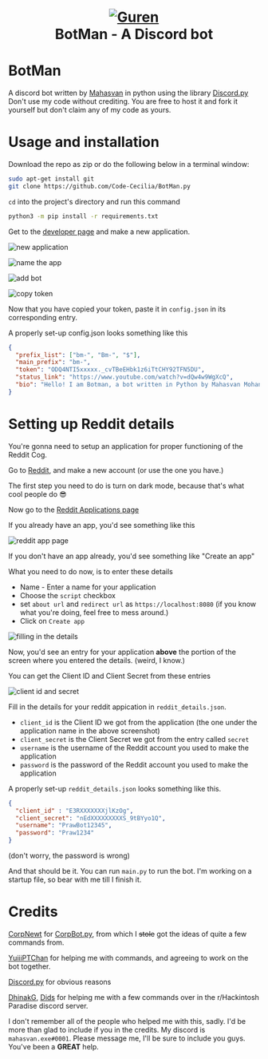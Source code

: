 <h1 align="center">
  <br>
  <a href=""><img src="https://cdn.discordapp.com/attachments/861485353520726016/863401815516905512/discord_pfp_transparent.png" alt="Guren"></a>
  <br>
  BotMan - A Discord bot
  <br>
</h1>

# BotMan

A discord bot written by [Mahasvan](https://github.com/Mahas1) in python using the library [Discord.py](https://discordpy.readthedocs.io/en/latest/index.html#)
Don't use my code without crediting. You are free to host it and fork it yourself but don't claim any of my code as yours.

# Usage and installation

Download the repo as zip or do the following below in a terminal window:

```bash
sudo apt-get install git
git clone https://github.com/Code-Cecilia/BotMan.py
``` 
`cd` into the project's directory and run this command
```bash
python3 -m pip install -r requirements.txt
```
Get to the [developer page](https://discord.com/developers/applications) and make a new application.

![new application](./images/new_application.png)

![name the app](./images/name_app.png)

![add bot](./images/add_bot.png)

![copy token](./images/copy_token.png)

 Now that you have copied your token, paste it in `config.json` in its corresponding entry.

A properly set-up config.json looks something like this

```json
{
  "prefix_list": ["bm-", "Bm-", "$"],
  "main_prefix": "bm-",
  "token": "ODQ4NTI5xxxxx._cvTBeEHbk1z6iTtCHY92TFN5DU",
  "status_link": "https://www.youtube.com/watch?v=dQw4w9WgXcQ",
  "bio": "Hello! I am Botman, a bot written in Python by Mahasvan Mohan (github: Mahas1)."
}
```

# Setting up Reddit details

You're gonna need to setup an application for proper functioning of the Reddit Cog.

Go to [Reddit](https://www.reddit.com), and make a new account (or use the one you have.)

The first step you need to do is turn on dark mode, because that's what cool people do 😎

Now go to the [Reddit Applications page](https://www.reddit.com/prefs/apps/) 

If you already have an app, you'd see something like this

![reddit app page](./images/make_reddit_app.png)

If you don't have an app already, you'd see something like "Create an app"

What you need to do now, is to enter these details

 - Name - Enter a name for your application
 - Choose the `script` checkbox
 - set `about url` and `redirect url` as `https://localhost:8080` (if you know what you're doing, feel free to mess around.)
 - Click on `Create app`

![filling in the details](./images/filling_reddit_app_details.png)

Now, you'd see an entry for your application **above** the portion of the screen where you entered the details. (weird, I know.)

You can get the Client ID and Client Secret from these entries

![client id and secret](./images/getting_id_secret.png)

Fill in the details for your reddit appication in `reddit_details.json`.
 - `client_id` is the Client ID we got from the application (the one under the application name in the above screenshot)
 - `client_secret` is the Client Secret we got from the entry called `secret`
 - `username` is the username of the Reddit account you used to make the application
 - `password` is the password of the Reddit account you used to make the application

A properly set-up `reddit_details.json` looks something like this.

```json
{
  "client_id" : "E3RXXXXXXXjlKzOg",
  "client_secret": "nEdXXXXXXXXXS_9tBYyo1Q",
  "username": "PrawBot12345",
  "password": "Praw1234"
}
```
(don't worry, the password is wrong)

And that should be it.
You can run `main.py` to run the bot. I'm working on a startup file, so bear with me till I finish it.

# Credits

[CorpNewt](https://github.com/corpnewt) for [CorpBot.py](https://github.com/corpnewt/CorpBot.py), from which I ~~stole~~ got the ideas of quite a few commands from.

[YuiiiPTChan](https://github.com/YuiiiPTChan0) for helping me with commands, and agreeing to work on the bot together.

[Discord.py](https://github.com/Rapptz/discord.py) for obvious reasons

[DhinakG](https://github.com/dhinakg), [Dids](https://github.com/Dids) for helping me with a few commands over in the r/Hackintosh Paradise discord server. 

I don't remember all of the people who helped me with this, sadly. I'd be more than glad to include if you in the credits. My discord is `mahasvan.exe#0001`. Please message me, I'll be sure to include you guys. You've been a **GREAT** help.


